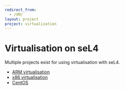 ```yaml
---
redirect_from:
  - /VM/
layout: project
project: virtualization
---
```


# Virtualisation on seL4

Multiple projects exist for using virtualisation with seL4.

* [ARM virtualisation](/projects/camkes-arm-vm)
* [x86 virtualisation](/projects/camkes-vm)
* [CentOS](/projects/camkes-vm/centos)

